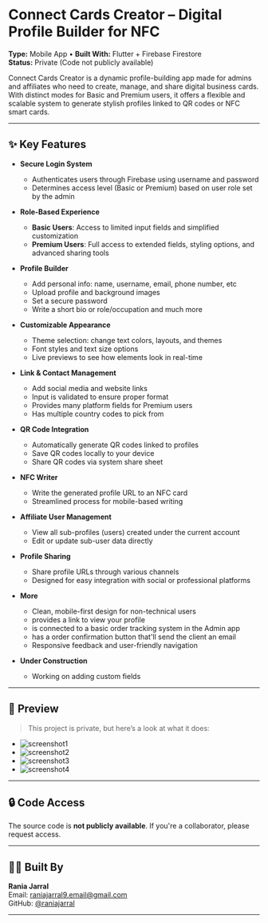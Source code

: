 # Connect Cards Creator – Digital Profile Builder for NFC

**Type:** Mobile App • **Built With:** Flutter + Firebase Firestore  
**Status:** Private (Code not publicly available)

Connect Cards Creator is a dynamic profile-building app made for admins and affiliates who need to create, manage, and share digital business cards. With distinct modes for Basic and Premium users, it offers a flexible and scalable system to generate stylish profiles linked to QR codes or NFC smart cards.

---

## ✨ Key Features

- **Secure Login System**
  - Authenticates users through Firebase using username and password
  - Determines access level (Basic or Premium) based on user role set by the admin

- **Role-Based Experience**
  - **Basic Users**: Access to limited input fields and simplified customization
  - **Premium Users**: Full access to extended fields, styling options, and advanced sharing tools

- **Profile Builder**
  - Add personal info: name, username, email, phone number, etc
  - Upload profile and background images
  - Set a secure password
  - Write a short bio or role/occupation and much more

- **Customizable Appearance**
  - Theme selection: change text colors, layouts, and themes
  - Font styles and text size options
  - Live previews to see how elements look in real-time

- **Link & Contact Management**
  - Add social media and website links
  - Input is validated to ensure proper format
  - Provides many platform fields for Premium users
  - Has multiple country codes to pick from

- **QR Code Integration**
  - Automatically generate QR codes linked to profiles
  - Save QR codes locally to your device
  - Share QR codes via system share sheet

- **NFC Writer**
  - Write the generated profile URL to an NFC card
  - Streamlined process for mobile-based writing

- **Affiliate User Management**
  - View all sub-profiles (users) created under the current account
  - Edit or update sub-user data directly

- **Profile Sharing**
  - Share profile URLs through various channels
  - Designed for easy integration with social or professional platforms

- **More**
  - Clean, mobile-first design for non-technical users
  - provides a link to view your profile
  - is connected to a basic order tracking system in the Admin app
  - has a order confirmation button that'll send the client an email
  - Responsive feedback and user-friendly navigation

- **Under Construction**
  - Working on adding custom fields

---

## 📸 Preview

> This project is private, but here’s a look at what it does:

- ![screenshot1](p1.jpg)
- ![screenshot2](p2.jpg)
- ![screenshot3](p3.jpg)
- ![screenshot4](p4.jpg)

---

## 🔒 Code Access

The source code is **not publicly available**. If you're a collaborator, please request access.

---

## 🧑‍💻 Built By

**Rania Jarral**  
Email: raniajarral9.email@gmail.com  
GitHub: [@raniajarral](https://github.com/raniajarral)

---
